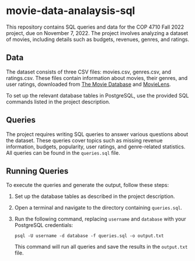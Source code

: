 # movie-data-analaysis-sql

This repository contains SQL queries and data for the COP 4710 Fall 2022 project, due on November 7, 2022. The project involves analyzing a dataset of movies, including details such as budgets, revenues, genres, and ratings.

## Data

The dataset consists of three CSV files: movies.csv, genres.csv, and ratings.csv. These files contain information about movies, their genres, and user ratings, downloaded from [The Movie Database](https://www.themoviedb.org) and [MovieLens](https://movielens.org).

To set up the relevant database tables in PostgreSQL, use the provided SQL commands listed in the project description.

## Queries

The project requires writing SQL queries to answer various questions about the dataset. These queries cover topics such as missing revenue information, budgets, popularity, user ratings, and genre-related statistics. All queries can be found in the `queries.sql` file.

## Running Queries

To execute the queries and generate the output, follow these steps:

1. Set up the database tables as described in the project description.
2. Open a terminal and navigate to the directory containing `queries.sql`.
3. Run the following command, replacing `username` and `database` with your PostgreSQL credentials:

   ```shell
   psql -U username -d database -f queries.sql -o output.txt
   ```

   This command will run all queries and save the results in the `output.txt` file.
